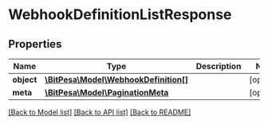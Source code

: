 # WebhookDefinitionListResponse

## Properties
Name | Type | Description | Notes
------------ | ------------- | ------------- | -------------
**object** | [**\BitPesa\Model\WebhookDefinition[]**](WebhookDefinition.md) |  | [optional] 
**meta** | [**\BitPesa\Model\PaginationMeta**](PaginationMeta.md) |  | [optional] 

[[Back to Model list]](../README.md#documentation-for-models) [[Back to API list]](../README.md#documentation-for-api-endpoints) [[Back to README]](../README.md)


